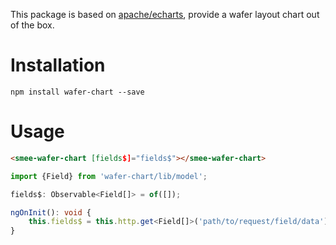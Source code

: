  This package is based on [apache/echarts](https://echarts.apache.org/), provide a wafer layout chart out of the box. 
 
# Installation
```shell
npm install wafer-chart --save
```
# Usage
```html
<smee-wafer-chart [fields$]="fields$"></smee-wafer-chart>
```

```typescript
import {Field} from 'wafer-chart/lib/model';

fields$: Observable<Field[]> = of([]);

ngOnInit(): void {
    this.fields$ = this.http.get<Field[]>('path/to/request/field/data');
}
```
